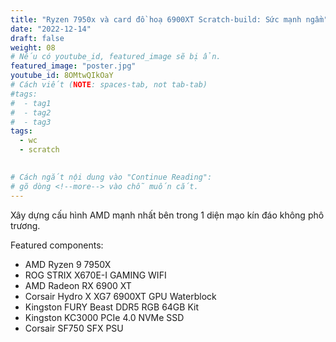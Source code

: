 ```yaml
---
title: "Ryzen 7950x và card đồ hoạ 6900XT Scratch-build: Sức mạnh ngầm"
date: "2022-12-14"
draft: false
weight: 08
# Nếu có youtube_id, featured_image sẽ bị ẩn.
featured_image: "poster.jpg"
youtube_id: 8OMtwQIkOaY
# Cách viết (NOTE: spaces-tab, not tab-tab)
#tags:
#  - tag1
#  - tag2
#  - tag3
tags:
  - wc
  - scratch
 

# Cách ngắt nội dung vào "Continue Reading":
# gõ dòng <!--more--> vào chỗ muốn cắt.
---
```


Xây dựng cấu hình AMD mạnh nhất bên trong 1 diện mạo kín đáo không phô trương.

<!--more-->
Featured components:
- AMD Ryzen 9 7950X
- ROG STRIX X670E-I GAMING WIFI
- AMD Radeon RX 6900 XT
- Corsair Hydro X XG7 6900XT GPU Waterblock
- Kingston FURY Beast DDR5 RGB 64GB Kit
- Kingston KC3000 PCIe 4.0 NVMe SSD
- Corsair SF750 SFX PSU